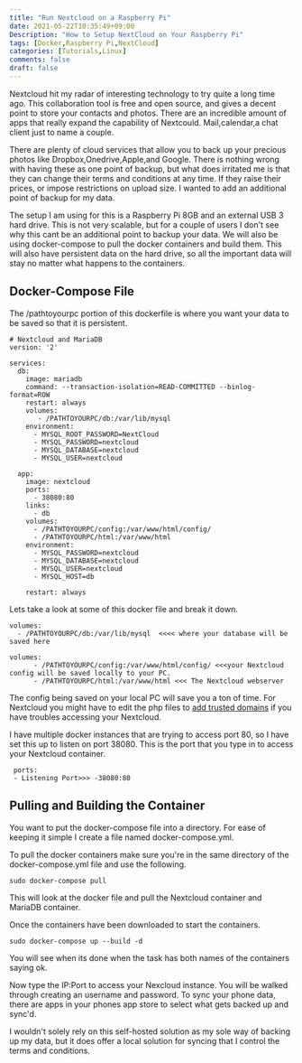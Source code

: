 ```yaml
---
title: "Run Nextcloud on a Raspberry Pi"
date: 2021-05-22T10:35:49+09:00
Description: "How to Setup NextCloud on Your Raspberry Pi"
tags: [Docker,Raspberry Pi,NextCloud]
categories: [Tutorials,Linux]
comments: false
draft: false
---
```

Nextcloud hit my radar of interesting technology to try quite a long time ago. This collaboration tool is free and open source, and gives a decent point to store your contacts and photos. There are an incredible amount of apps that really expand the capability of Nextcould. Mail,calendar,a chat client just to name a couple.

There are plenty of cloud services that allow you to back up your precious photos like Dropbox,Onedrive,Apple,and Google. There is nothing wrong with having these as one point of backup, but what does irritated me is that they can change their terms and conditions at any time. If they raise their prices, or impose restrictions on upload size. I wanted to add an additional point of backup for my data.

The setup I am using for this is a Raspberry Pi 8GB and an external USB 3 hard drive. This is not very scalable, but for a couple of users I don't see why this cant be an additional point to backup your data. We will also be using docker-compose to pull the docker containers and build them. This will also have persistent data on the hard drive, so all the important data will stay no matter what happens to the containers.

## Docker-Compose File
The /pathtoyourpc portion of this dockerfile is where you want your data to be saved so that it is persistent. 
```
# Nextcloud and MariaDB
version: '2'

services:
  db:
    image: mariadb
    command: --transaction-isolation=READ-COMMITTED --binlog-format=ROW
    restart: always
    volumes:
       - /PATHTOYOURPC/db:/var/lib/mysql
    environment:
      - MYSQL_ROOT_PASSWORD=NextCloud
      - MYSQL_PASSWORD=nextcloud
      - MYSQL_DATABASE=nextcloud
      - MYSQL_USER=nextcloud

  app:
    image: nextcloud
    ports:
      - 38080:80
    links:
      - db
    volumes:
      - /PATHTOYOURPC/config:/var/www/html/config/
      - /PATHTOYOURPC/html:/var/www/html
    environment:
      - MYSQL_PASSWORD=nextcloud
      - MYSQL_DATABASE=nextcloud
      - MYSQL_USER=nextcloud
      - MYSQL_HOST=db

    restart: always
```
Lets take a look at some of this docker file and break it down.
```
volumes:
  - /PATHTOYOURPC/db:/var/lib/mysql  <<<< where your database will be saved here
```
```
volumes:
      - /PATHTOYOURPC/config:/var/www/html/config/ <<<your Nextcloud config will be saved locally to your PC. 
      - /PATHTOYOURPC/html:/var/www/html <<< The Nextcloud webserver 
```
The config being saved on your local PC will save you a ton of time. For Nextcloud you might have to edit the php files to [add trusted domains](https://help.nextcloud.com/t/howto-add-a-new-trusted-domain/26) if you have troubles accessing your Nextcloud. 

I have multiple docker instances that are trying to access port 80, so I have set this up to listen on port 38080. This is the port that you type in to access your Nextcloud container.
```
 ports:
 - Listening Port>>> -38080:80
```

## Pulling and Building the Container
You want to put the docker-compose file into a directory. For ease of keeping it simple I create a file named docker-compose.yml. 

To pull the docker containers make sure you're in the same directory of the docker-compose.yml file and use the following.
```
sudo docker-compose pull
```
This will look at the docker file and pull the Nextcloud container and MariaDB container.

Once the containers have been downloaded to start the containers.
```
sudo docker-compose up --build -d
```
You will see when its done when the task has both names of the containers saying ok. 

Now type the IP:Port to access your Nexcloud instance. You will be walked through creating an username and password. To sync your phone data, there are apps in your phones app store to select what gets backed up and sync'd.

I wouldn't solely rely on this self-hosted solution as my sole way of backing up my data, but it does offer a local solution for syncing that I control the terms and conditions.